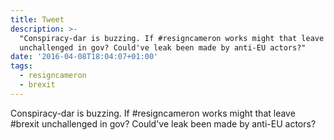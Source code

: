```yaml
---
title: Tweet
description: >-
  "Conspiracy-dar is buzzing. If #resigncameron works might that leave #brexit
  unchallenged in gov? Could've leak been made by anti-EU actors?"
date: '2016-04-08T18:04:07+01:00'
tags:
  - resigncameron
  - brexit
---
```

Conspiracy-dar is buzzing. If #resigncameron works might that leave #brexit unchallenged in gov? Could've leak been made by anti-EU actors?
